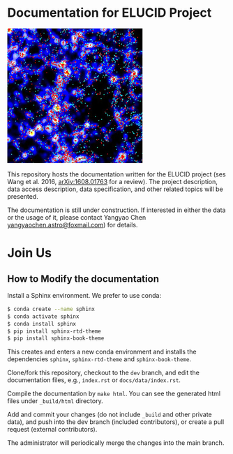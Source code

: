 Documentation for ELUCID Project
================================

![ELUCID reconstructed density field](docs/imgs/CS-fields-and-SDSS-galaxies-small.jpg)

This repository hosts the documentation written for the ELUCID project (ses Wang et al. 2016, [arXiv:1608.01763](https://arxiv.org/abs/1608.01763) for a review).
The project description, data access description, data specification, and 
other related topics will be presented. 

The documentation is still under construction. If interested in either the 
data or the usage of it, please contact Yangyao Chen [yangyaochen.astro@foxmail.com](mailto:yangyaochen.astro@foxmail.com)) for details.


# Join Us

## How to Modify the documentation

Install a Sphinx environment. We prefer to use conda:

```bash
$ conda create --name sphinx
$ conda activate sphinx
$ conda install sphinx
$ pip install sphinx-rtd-theme
$ pip install sphinx-book-theme
```
This creates and enters a new conda environment and installs the dependencies 
``sphinx``, ``sphinx-rtd-theme`` and ``sphinx-book-theme``.

Clone/fork this repository, checkout to the ``dev`` branch, and edit the 
documentation files, e.g., ``index.rst`` or ``docs/data/index.rst``.

Compile the documentation by ``make html``. You can see the generated html files 
under ``_build/html`` directory.

Add and commit your changes (do not include ``_build`` and other private data), 
and push into the dev branch (included contributors), 
or create a pull request (external contributors).

The administrator will periodically merge the changes into the main branch.
